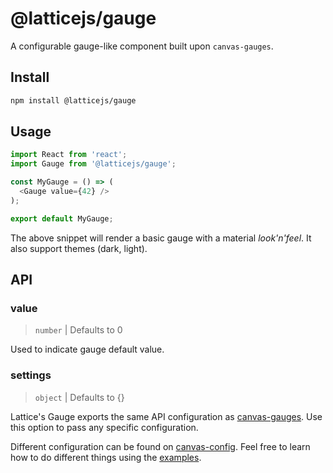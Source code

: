 # @latticejs/gauge

A configurable gauge-like component built upon `canvas-gauges`.

## Install

```bash
npm install @latticejs/gauge
```

## Usage

```javascript
import React from 'react';
import Gauge from '@latticejs/gauge';

const MyGauge = () => (
  <Gauge value={42} />
);

export default MyGauge; 
```

The above snippet will render a basic gauge with a material _look'n'feel_. It also support themes (dark, light). 


## API


### value 

> `number` | Defaults to 0 

Used to indicate gauge default value.

### settings

> `object` | Defaults to {}

Lattice's Gauge exports the same API configuration as [canvas-gauges](https://canvas-gauges.com/). Use this option to pass any specific configuration.

Different configuration can be found on [canvas-config](https://canvas-gauges.com/documentation/user-guide/configuration). Feel free to learn how to do different things using the [examples]( https://rawgit.com/Mikhus/canvas-gauges/master/examples/radial-component.html).

